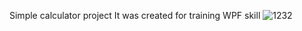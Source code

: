 Simple calculator project
It was created for training WPF skill
![1232](https://user-images.githubusercontent.com/89636691/208210564-ff7ee184-af31-43c8-ad82-6cb9045e1daf.png)
